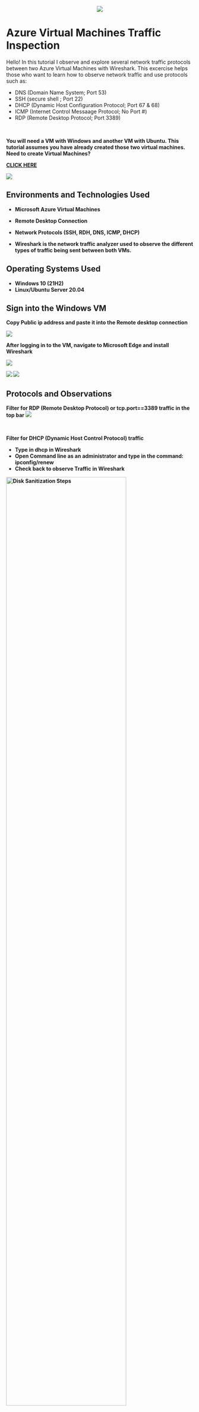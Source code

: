 <p align="center">
<img src="https://i.imgur.com/wJ6cg4s.png">
</p>

<h1>Azure Virtual Machines Traffic Inspection</h1>
Hello! In this tutorial I observe and explore several network traffic protocols between two Azure Virtual Machines with Wireshark. This excercise helps those who want to learn how to observe network traffic and use protocols such as: </p>                                                               

- DNS (Domain Name System; Port 53)
- SSH (secure shell ; Port 22)
- DHCP (Dynamic Host Configuration Protocol; Port 67 & 68)
- ICMP (Internet Control Messaage Protocol; No Port #)
- RDP (Remote Desktop Protocol; Port 3389)
<br />

<b> You will need a VM with Windows and another VM with Ubuntu. This tutorial assumes you have already created those two virtual machines. Need to create Virtual Machines?
                                                                 
<a href="https://github.com/AsiaPonder001/Resource-Groups-and-V-Ms">CLICK HERE</a>

<img src="https://i.imgur.com/xocmOjp.png">
</p>

<h2>Environments and Technologies Used</h2>

- Microsoft Azure Virtual Machines

- Remote Desktop Connection

- Network Protocols (SSH, RDH, DNS, ICMP, DHCP)

- Wireshark is the network traffic analyzer used to observe the different types of traffic being sent between both VMs.

<h2>Operating Systems Used </h2>

- Windows 10 (21H2)
- Linux/Ubuntu Server 20.04 


<h2> Sign into the Windows VM </h2>

<b> Copy Public ip address and paste it into the Remote desktop connection </b>

<img src="https://i.imgur.com/K79BJvW.png">

<b>After logging in to the VM, navigate to Microsoft Edge and install Wireshark </b>

<img src="https://i.imgur.com/It0Ez7A.png">
<p>
<img src="i.https://imgur.com/IBt3KUh.png">
<img src="https://i.imgur.com/7PlTD8N.png">
</p>

<h2>Protocols and Observations </h2>
<b>Filter for RDP (Remote Desktop Protocol) or tcp.port==3389 traffic in the top bar</b>

<img src="https://i.imgur.com/xaqENca.png">
</p>
<br />


<b> Filter for DHCP (Dynamic Host Control Protocol) traffic </b>
- Type in dhcp in Wireshark
- Open Command line as an administrator and type in the command: ipconfig/renew
- Check back to observe Traffic in Wireshark


<img src="https://imgur.com/Gi74JxZ.png" height="80%" width="80%" alt="Disk Sanitization Steps"/>
</p>
<br />


<b> Filter for DNS (Domain Name System) traffic</b>

- Type in dns in Wireshark
- Open Command line as an administrator and type in the nslook up for a website (ex: nslookup www.google.com)
- Check back to observe dns traffic in Wireshark

<p>
<img src="https://imgur.com/NQQTI7C.png " height="80%" width="80%" alt="Disk Sanitization Steps"/>
</p>
<br />


<b>Filter for SSH (Secure Shell) traffic </b>

- Type in ssh
- Open Powershell
- type command: <b>ssh (username of vm)@private ip address</b>
- That will prompt for you to put in the password
- check back to observe ssh traffic in Wireshark

<p>
<img src="https://imgur.com/2lxIu4v.png" height="80%" width="80%" alt="Disk Sanitization Steps"/>
</p>
<br />


<b> Filter for ICMP (internet Control Message Protocol) traffic </b>

- Type in icmp
- Open CMD and perpetually ping LinuxVM with the command (ping -t(private ip address)
- Observe the constant pinging and the responses from LinuxVM on CMD
- Check back to observe icmp traffic in Wireshark

<br />
<p>
<img src="https://imgur.com/cgRnPPG.png" height="80%" width="80%" alt="Disk Sanitization Steps"/>
</p>
<br />
<br />

<b>Change the Inbound firewall rule to deny ICMP traffic

<a>In the Azure Portal to go your LinuxVm > Click on Networking > Click on Add inbound security rule</a></b>

- Select ICMP
- Select Deny
- Create as 200
- Click save


<p>
<img src="https://imgur.com/gKmvkuS.png" height="80%" width="80%" alt="Disk Sanitization Steps"/>
</p>
<br />
<br />


3. Observe the ping request times out after the firewall rule was put in place
(*note - The ping request timed out due to the ICMP traffic being denied as the firewall rule blocked the traffic)
<p>
<img src="https://imgur.com/dMWGgWi.png" height="80%" width="80%" alt="Disk Sanitization Steps"/>
</p>
<br />

